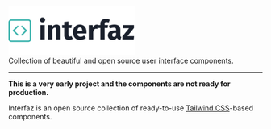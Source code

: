 <p>
  <img alt="interfaz" width="250" src="https://raw.githubusercontent.com/graaphi/interfaz/master/interfaz-logo.png" /><br />
  Collection of beautiful and open source user interface components.
</p>

------

**This is a very early project and the components are not ready for production.**

Interfaz is an open source collection of ready-to-use [Tailwind CSS](https://tailwindcss.com/)-based components.
